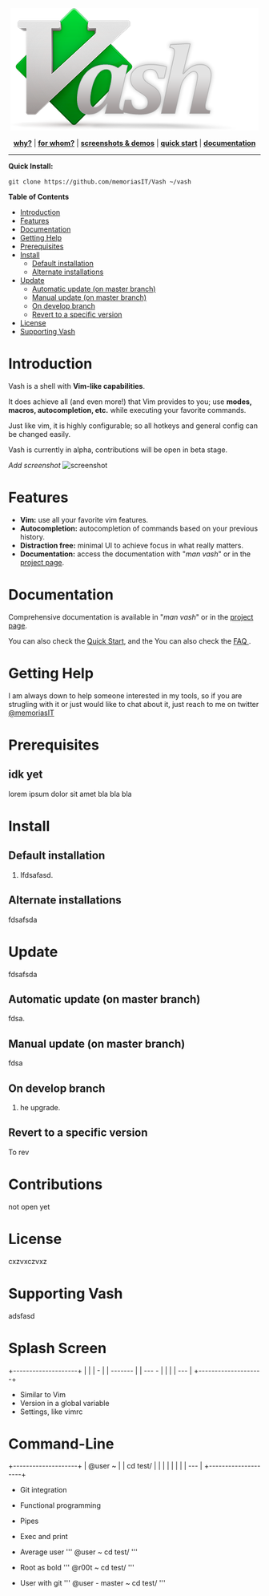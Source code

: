 

<p align="center"><img src="/docs/vash.png" alt="Spacemacs"/></p>
<p align="center">
<b><a href="https://memoriasit.github.io/">why?</a></b>
|
<b><a href="https://memoriasit.github.io/">for whom?</a></b>
|
<b><a href="https://memoriasit.github.io/">screenshots & demos</a></b>
|
<b><a href="https://memoriasit.github.io/">quick start</a></b>
|
<b><a href="https://memoriasit.github.io/">documentation</a></b>
</p>

- - -
**Quick Install:**

    git clone https://github.com/memoriasIT/Vash ~/vash
   
**Table of Contents**
- [Introduction](#introduction)
- [Features](#features)
- [Documentation](#documentation)
- [Getting Help](#getting-help)
- [Prerequisites](#prerequisites)
- [Install](#install)
    - [Default installation](#default-installation)
    - [Alternate installations](#alternate-installations)
- [Update](#update)
    - [Automatic update (on master branch)](#automatic-update-on-master-branch)
    - [Manual update (on master branch)](#manual-update-on-master-branch)
    - [On develop branch](#on-develop-branch)
    - [Revert to a specific version](#revert-to-a-specific-version)
- [License](#license)
- [Supporting Vash](#supporting-vash)



# Introduction

Vash is a shell with <b>Vim-like capabilities</b>.

It does achieve all (and even more!) that Vim provides to you; use
<b>modes, macros, autocompletion, etc.</b> while executing your favorite 
commands.

Just like vim, it is highly configurable; so all hotkeys and general
config can be changed easily.

Vash is currently in alpha, contributions will be open in beta stage.

*Add screenshot*
![screenshot](/docs/screenshot1.png)

# Features

- **Vim:** use all your favorite vim features. 
- **Autocompletion:** autocompletion of commands based on your previous history.
- **Distraction free:** minimal UI to achieve focus in what really matters.
- **Documentation:** access the documentation with "*man vash*" or in the <a href="memoriasit.github.io"> project
page</a>.

# Documentation

Comprehensive documentation is available in "*man vash*" or in the <a href="memoriasit.github.io"> project
page</a>.

You can also check the <a href="memoriasit.github.io"> Quick Start</a>, and the You can also check the <a href="memoriasit.github.io"> FAQ </a>.

# Getting Help

I am always down to help someone interested in my tools, so if you are strugling with it or just would like to chat about it, just reach to me on twitter <a href="https://twitter.com/memoriasit">@memoriasIT</a>

# Prerequisites

## idk yet

lorem ipsum dolor sit amet bla bla bla

# Install

## Default installation

1. Ifdsafasd.

## Alternate installations

fdsafsda

# Update

fdsafsda

## Automatic update (on master branch)

fdsa.

## Manual update (on master branch)

fdsa

## On develop branch

1. he upgrade.

## Revert to a specific version

To rev


# Contributions

not open yet

# License

cxzvxczvxz

# Supporting Vash

adsfasd




# Splash Screen

+--------------------+
|                    |
|         -          |
|      -------       |
|       --- -        |
|                    |
| ---                |
+--------------------+

- Similar to Vim
- Version in a global variable
- Settings, like vimrc


# Command-Line

+--------------------+
| @user ~            |
| cd test/           |
|                    |
|                    |
|                    |
| ---                |
+--------------------+

- Git integration
- Functional programming
- Pipes
- Exec and print

- Average user
'''
    @user ~
    cd test/
'''


- Root as bold
'''
    @r00t ~
    cd test/
'''


- User with git
'''
    @user - master ~
    cd test/
'''
